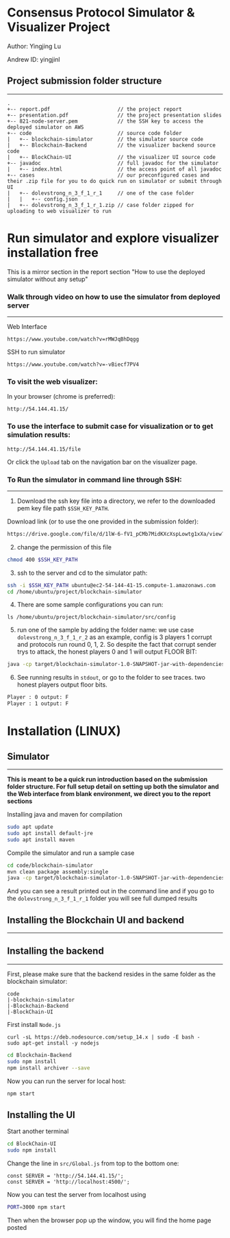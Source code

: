 # Consensus Protocol Simulator & Visualizer Project
Author: Yingjing Lu

Andrew ID: yingjinl

## Project submission folder structure
***
```
.
+-- report.pdf                      // the project report
+-- presentation.pdf                // the project presentation slides
+-- 821-node-server.pem             // the SSH key to access the deployed simulator on AWS
+-- code                            // source code folder
|   +-- blockchain-simulator        // the simulator source code
|   +-- Blockchain-Backend          // the visualizer backend source code
|   +-- BlockChain-UI               // the visualizer UI source code
+-- javadoc                         // full javadoc for the simulator
|   +-- index.html                  // the access point of all javadoc
+-- cases                           // our preconfigured cases and their .zip file for you to do quick run on simulator or submit through UI
|   +-- dolevstrong_n_3_f_1_r_1     // one of the case folder
|   |   +-- config.json
|   +-- dolevstrong_n_3_f_1_r_1.zip // case folder zipped for uploading to web visualizer to run
```

# Run simulator and explore visualizer installation free

This is a mirror section in the report section "How to use the deployed simulator without any setup"

### Walk through video on how to use the simulator from deployed server
---
Web Interface
```url
https://www.youtube.com/watch?v=rMWJqBhDqgg
```

SSH to run simulator
```url
https://www.youtube.com/watch?v=-vBiecf7PV4
```

### To visit the web visualizer:

In your browser (chrome is preferred):
```
http://54.144.41.15/
```

### To use the interface to submit case for visualization or to get simulation results:

```
http://54.144.41.15/file
```

Or click the `Upload` tab on the navigation bar on the visualizer page.

### To Run the simulator in command line through SSH:
---
1. Download the ssh key file into a directory, we refer to the downloaded pem key file path `$SSH_KEY_PATH`.

Download link (or to use the one provided in the submission folder):
```bash
https://drive.google.com/file/d/1lW-6-fV1_pCMb7MidKXcXspLowtg1xXa/view?usp=sharing
```

2. change the permission of this file
```bash
chmod 400 $SSH_KEY_PATH
```

3. ssh to the server and cd to the simulator path:
```bash 
ssh -i $SSH_KEY_PATH ubuntu@ec2-54-144-41-15.compute-1.amazonaws.com
cd /home/ubuntu/project/blockchain-simulator
```
4. There are some sample configurations you can run:
```
ls /home/ubuntu/project/blockchain-simulator/src/config
```
5. run one of the sample by adding the folder name:
we use case `dolevstrong_n_3_f_1_r_2` as an example, config is 3 players 1 corrupt and protocols run round 0, 1, 2. So despite the fact that corrupt sender trys to attack, the honest players 0 and 1 will output FLOOR BIT:
```bash
java -cp target/blockchain-simulator-1.0-SNAPSHOT-jar-with-dependencies.jar com.blockchain.simulator.App 'src/config/dolevstrong_n_3_f_1_r_2'
```

6. See running results in `stdout`, or go to the folder to see traces. two honest players output floor bits.
```bash
Player : 0 output: F
Player : 1 output: F
```

# Installation (LINUX)
## Simulator
---
**This is meant to be a quick run introduction based on the submission folder structure. For full setup detail on setting up both the simulator and the Web interface from blank environment, we direct you to the report sections** 

Installing java and maven for compilation
```bash
sudo apt update
sudo apt install default-jre
sudo apt install maven
```

Compile the simulator and run a sample case
```bash
cd code/blockchain-simulator
mvn clean package assembly:single
java -cp target/blockchain-simulator-1.0-SNAPSHOT-jar-with-dependencies.jar com.blockchain.simulator.App ../../cases/dolevstrong_n_3_f_1_r_1
```

And you can see a result printed out in the command line and if you go to the `dolevstrong_n_3_f_1_r_1` folder you will see full dumped results

## Installing the Blockchain UI and backend
***

## Installing the backend
---
First, please make sure that the backend resides in the same folder as the blockchain simulator:

```
code
|-blockchain-simulator
|-Blockchain-Backend
|-BlockChain-UI
```

First install `Node.js`
```
curl -sL https://deb.nodesource.com/setup_14.x | sudo -E bash -
sudo apt-get install -y nodejs
```

```bash
cd Blockchain-Backend
sudo npm install
npm install archiver --save
```

Now you can run the server for local host:
```bash
npm start
```

## Installing the UI
Start another terminal
```bash
cd BlockChain-UI
sudo npm install
```

Change the line in `src/Global.js` from top to the bottom one:
```
const SERVER = 'http://54.144.41.15/';
const SERVER = 'http://localhost:4500/';
```

Now you can test the server from localhost using 
```bash
PORT=3000 npm start
```

Then when the browser pop up the window, you will find the home page posted
